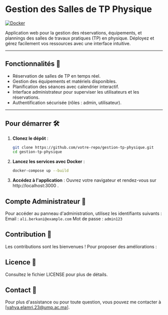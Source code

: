 # Gestion des Salles de TP Physique

[![Docker](https://img.shields.io/badge/docker-%230db7ed.svg?style=for-the-badge&logo=docker&logoColor=white)](https://www.docker.com/)

Application web pour la gestion des réservations, équipements, et plannings des salles de travaux pratiques (TP) en physique. Déployez et gérez facilement vos ressources avec une interface intuitive.

---

## Fonctionnalités 🚀
- Réservation de salles de TP en temps réel.
- Gestion des équipements et matériels disponibles.
- Planification des séances avec calendrier interactif.
- Interface administrateur pour superviser les utilisateurs et les réservations.
- Authentification sécurisée (rôles : admin, utilisateur).

---

## Pour démarrer 🛠️

1. **Clonez le dépôt** :
   ```bash
   git clone https://github.com/votre-repo/gestion-tp-physique.git
   cd gestion-tp-physique
    ```

2. **Lancez les services avec Docker** :
    ```bash
    docker-compose up --build
    ```

3. **Accédez à l'application** :
Ouvrez votre navigateur et rendez-vous sur http://localhost:3000 .

## Compte Administrateur 🔑
Pour accéder au panneau d'administration, utilisez les identifiants suivants :
Email : `ali.berkani@example.com`
Mot de passe : `admin123`

## Contribution 🤝
Les contributions sont les bienvenues ! Pour proposer des améliorations :


## Licence 📝
Consultez le fichier LICENSE pour plus de détails.

## Contact 📧
Pour plus d'assistance ou pour toute question, vous pouvez me contacter à [yahya.elamri.23@ump.ac.ma].